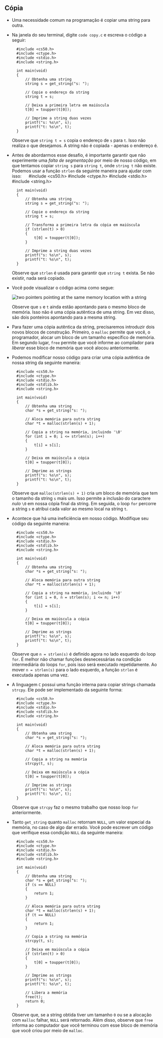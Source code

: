 Cópia
-----

* Uma necessidade comum na programação é copiar uma string para outra.
* Na janela do seu terminal, digite `code copy.c` e escreva o código a seguir:

        #include <cs50.h>
        #include <ctype.h>
        #include <stdio.h>
        #include <string.h>
        
        int main(void)
        {
            // Obtenha uma string
            string s = get_string("s: ");
        
            // Copie o endereço da string
            string t = s;
        
            // Deixa a primeira letra em maiúscula
            t[0] = toupper(t[0]);
        
            // Imprime a string duas vezes
            printf("s: %s\n", s);
            printf("t: %s\n", t);
        }
        
    
    Observe que `string t = s` copia o endereço de `s` para `t`. Isso não realiza o que desejamos. A string não é copiada - apenas o endereço é.

* Antes de abordarmos esse desafio, é importante garantir que não experimente uma _falta de segmentação_ por meio de nosso código, em que tentamos copiar `string s` para `string t`, onde `string t` não existe. Podemos usar a função `strlen` da seguinte maneira para ajudar com isso:
    
        #include <cs50.h>
        #include <ctype.h>
        #include <stdio.h>
        #include <string.h>
        
        int main(void)
        {
            // Obtenha uma string
            string s = get_string("s: ");
        
            // Copie o endereço da string
            string t = s;
        
            // Transforma a primeira letra da cópia em maiúscula
            if (strlen(t) > 0)
            {
                t[0] = toupper(t[0]);
            }
        
            // Imprime a string duas vezes
            printf("s: %s\n", s);
            printf("t: %s\n", t);
        }
        
    
    Observe que `strlen` é usada para garantir que `string t` exista. Se não existir, nada será copiado.
    
* Você pode visualizar o código acima como segue:
    
    ![two pointers pointing at the same memory location with a string](https://cs50.harvard.edu/x/2023/notes/4/cs50Week4Slide124.png "two strings")
    
    Observe que `s` e `t` ainda estão apontando para o mesmo bloco de memória. Isso não é uma cópia autêntica de uma string. Em vez disso, são dois ponteiros apontando para a mesma string.
    
* Para fazer uma cópia autêntica da string, precisaremos introduzir dois novos blocos de construção. Primeiro, o `malloc` permite que você, o programador, alocar um bloco de um tamanho específico de memória. Em segundo lugar, `free` permite que você informe ao compilador para _liberar_ esse bloco de memória que você alocou anteriormente.
    
* Podemos modificar nosso código para criar uma cópia autêntica de nossa string da seguinte maneira:

        #include <cs50.h>
        #include <ctype.h>
        #include <stdio.h>
        #include <stdlib.h>
        #include <string.h>
        
        int main(void)
        {
            // Obtenha uma string
            char *s = get_string("s: ");
        
            // Aloca memória para outra string
            char *t = malloc(strlen(s) + 1);
        
            // Copia a string na memória, incluindo '\0'
            for (int i = 0; i <= strlen(s); i++)
            {
                t[i] = s[i];
            }
        
            // Deixa em maiúscula a cópia
            t[0] = toupper(t[0]);
        
            // Imprime as strings
            printf("s: %s\n", s);
            printf("t: %s\n", t);
        }
        
    
    Observe que `malloc(strlen(s) + 1)` cria um bloco de memória que tem o tamanho da string `s` mais um. Isso permite a inclusão do caractere _nulo_ `\0` em nossa cópia final da string. Em seguida, o loop `for` percorre a string `s` e atribui cada valor ao mesmo local na string `t`.
    
* Acontece que há uma ineficiência em nosso código. Modifique seu código da seguinte maneira:
    
        #include <cs50.h>
        #include <ctype.h>
        #include <stdio.h>
        #include <stdlib.h>
        #include <string.h>
        
        int main(void)
        {
            // Obtenha uma string
            char *s = get_string("s: ");
        
            // Aloca memória para outra string
            char *t = malloc(strlen(s) + 1);
        
            // Copia a string na memória, incluindo '\0'
            for (int i = 0, n = strlen(s); i <= n; i++)
            {
                t[i] = s[i];
            }
        
            // Deixa em maiúscula a cópia
            t[0] = toupper(t[0]);
        
            // Imprime as strings
            printf("s: %s\n", s);
            printf("t: %s\n", t);
        }
        
    
    Observe que `n = strlen(s)` é definido agora no lado esquerdo do loop `for`. É melhor não chamar funções desnecessárias na condição intermediária do loops `for`, pois isso será executado repetidamente. Ao mover `n = strlen(s)` para o lado esquerdo, a função `strlen` é executada apenas uma vez.
    
* A linguagem `C` possui uma função interna para copiar strings chamada `strcpy`. Ele pode ser implementado da seguinte forma:
    
        #include <cs50.h>
        #include <ctype.h>
        #include <stdio.h>
        #include <stdlib.h>
        #include <string.h>
        
        int main(void)
        {
            // Obtenha uma string
            char *s = get_string("s: ");
        
            // Aloca memória para outra string
            char *t = malloc(strlen(s) + 1);
        
            // Copia a string na memória
            strcpy(t, s);
        
            // Deixa em maiúscula a cópia
            t[0] = toupper(t[0]);
        
            // Imprime as strings
            printf("s: %s\n", s);
            printf("t: %s\n", t);
        }
        
    
    Observe que `strcpy` faz o mesmo trabalho que nosso loop `for` anteriormente.
    
* Tanto `get_string` quanto `malloc` retornam `NULL`, um valor especial da memória, no caso de algo dar errado. Você pode escrever um código que verifique essa condição `NULL` da seguinte maneira:
    
        #include <cs50.h>
        #include <ctype.h>
        #include <stdio.h>
        #include <stdlib.h>
        #include <string.h>
        
        int main(void)
        {
            // Obtenha uma string
            char *s = get_string("s: ");
            if (s == NULL)
            {
                return 1;
            }
        
            // Aloca memória para outra string
            char *t = malloc(strlen(s) + 1);
            if (t == NULL)
            {
                return 1;
            }
        
            // Copia a string na memória
            strcpy(t, s);
        
            // Deixa em maiúscula a cópia
            if (strlen(t) > 0)
            {
                t[0] = toupper(t[0]);
            }
        
            // Imprime as strings
            printf("s: %s\n", s);
            printf("t: %s\n", t);
        
            // Libera a memória
            free(t);
            return 0;
        }
        
    
    Observe que, se a string obtida tiver um tamanho `0` ou se a alocação com `malloc` falhar, `NULL` será retornado. Além disso, observe que `free` informa ao computador que você terminou com esse bloco de memória que você criou por meio de `malloc`.